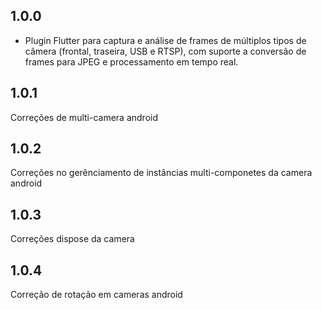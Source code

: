 ## 1.0.0

* Plugin Flutter para captura e análise de frames de múltiplos tipos de câmera (frontal, traseira, USB e RTSP), com suporte a conversão de frames para JPEG e processamento em tempo real.

## 1.0.1
Correções de multi-camera android

## 1.0.2
Correções no gerênciamento de instâncias multi-componetes da camera android

## 1.0.3
Correções dispose da camera

## 1.0.4
Correção de rotação em cameras android